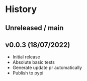 # History

## Unreleased / main

## v0.0.3 (18/07/2022)

* Initial release
* Absolute basic tests
* Generate update pr automatically
* Publish to pypi
